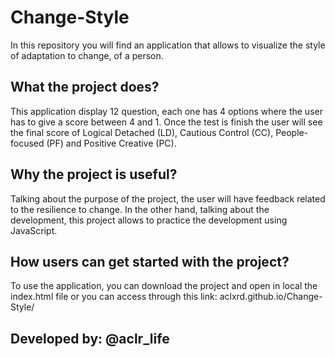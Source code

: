 # Change-Style
In this repository you will find an application that allows to visualize the style of adaptation to change, of a person.

## What the project does?
This application display 12 question, each one has 4 options where the user has to give a score between 4 and 1. Once the test is finish the user will see the final score of Logical Detached (LD), Cautious Control (CC), People-focused (PF) and Positive Creative (PC). 

## Why the project is useful?
Talking about the purpose of the project, the user will have feedback related to the resilience to change. In the other hand, talking about the development, this project allows to practice the development using JavaScript.

## How users can get started with the project?
To use the application, you can download the project and open in local the index.html file or you can access through this link: aclxrd.github.io/Change-Style/

## Developed by: @aclr_life
